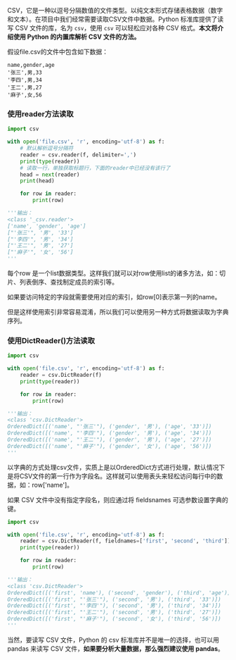 CSV，它是一种以逗号分隔数值的文件类型。以纯文本形式存储表格数据（数字和文本）。在项目中我们经常需要读取CSV文件中数据。Python 标准库提供了读写 CSV 文件的库，名为 `csv`，使用 `csv` 可以轻松应对各种 CSV 格式。**本文将介绍使用 Python 的内置库解析 CSV 文件的方法。**



假设file.csv的文件中包含如下数据：

```csv
name,gender,age
'张三',男,33
'李四',男,34
'王二',男,27
'麻子',女,56
```

### 使用reader方法读取

```python
import csv

with open('file.csv', 'r', encoding='utf-8') as f:
    # 默认解析逗号分隔符
    reader = csv.reader(f, delimiter=',')
    print(type(reader))
    # 读取一行，单独获取标题行，下面的reader中已经没有该行了
    head = next(reader)
    print(head)

    for row in reader:
        print(row)

'''输出：
<class '_csv.reader'>
['name', 'gender', 'age']
["'张三'", '男', '33']
["'李四'", '男', '34']
["'王二'", '男', '27']
["'麻子'", '女', '56']
'''
```

每个row 是一个list数据类型。这样我们就可以对row使用list的诸多方法，如：切片、列表倒序、查找制定成员的索引等。

如果要访问特定的字段就需要使用对应的索引，如row[0]表示第一列的name。

但是这样使用索引非常容易混淆，所以我们可以使用另一种方式将数据读取为字典序列。

### 使用DictReader()方法读取

```python
import csv

with open('file.csv', 'r', encoding='utf-8') as f:
    reader = csv.DictReader(f)
    print(type(reader))

    for row in reader:
        print(row)

'''输出：
<class 'csv.DictReader'>
OrderedDict([('name', "'张三'"), ('gender', '男'), ('age', '33')])
OrderedDict([('name', "'李四'"), ('gender', '男'), ('age', '34')])
OrderedDict([('name', "'王二'"), ('gender', '男'), ('age', '27')])
OrderedDict([('name', "'麻子'"), ('gender', '女'), ('age', '56')])
'''
```

以字典的方式处理csv文件，实质上是以OrderedDict方式进行处理，默认情况下是将CSV文件的第一行作为字段名。这样就可以使用表头来轻松访问每行中的数据，如：row['name']。

如果 CSV 文件中没有指定字段名，则应通过将 fieldsnames 可选参数设置字典的键。

```python
import csv

with open('file.csv', 'r', encoding='utf-8') as f:
    reader = csv.DictReader(f, fieldnames=['first', 'second', 'third'])
    print(type(reader))

    for row in reader:
        print(row)

'''输出：
<class 'csv.DictReader'>
OrderedDict([('first', 'name'), ('second', 'gender'), ('third', 'age')])
OrderedDict([('first', "'张三'"), ('second', '男'), ('third', '33')])
OrderedDict([('first', "'李四'"), ('second', '男'), ('third', '34')])
OrderedDict([('first', "'王二'"), ('second', '男'), ('third', '27')])
OrderedDict([('first', "'麻子'"), ('second', '女'), ('third', '56')])
'''
```



当然，要读写 CSV 文件，Python 的 csv 标准库并不是唯一的选择，也可以用 pandas 来读写 CSV 文件，**如果要分析大量数据，那么强烈建议使用 pandas**。

